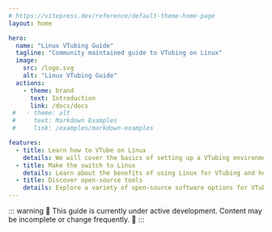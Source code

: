 ```yaml
---
# https://vitepress.dev/reference/default-theme-home-page
layout: home

hero:
  name: "Linux VTubing Guide"
  tagline: "Community maintained guide to VTubing on Linux"
  image:
    src: /logo.svg
    alt: "Linux VTubing Guide"
  actions:
    - theme: brand
      text: Introduction
      link: /docs/docs
 #   - theme: alt
 #     text: Markdown Examples
 #     link: /examples/markdown-examples

features:
  - title: Learn how to VTube on Linux
    details: We will cover the basics of setting up a VTubing environment on Linux, including software recommendations and configuration tips.
  - title: Make the switch to Linux
    details: Learn about the benefits of using Linux for VTubing and how to transition your existing setup.
  - title: Discover open-source tools
    details: Explore a variety of open-source software options for VTubing, from 2D to 3D applications.
---
```



::: warning
🚧 This guide is currently under active development. Content may be incomplete or change frequently. 🚧
:::
